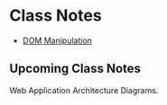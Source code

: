 
# Class Notes

- [DOM Manipulation](/class-notes/dom-manipulation)

## Upcoming Class Notes

Web Application Architecture Diagrams.
